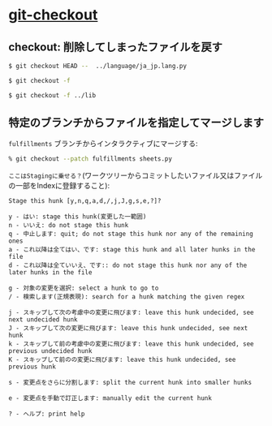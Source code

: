 # [git-checkout](https://git-scm.com/docs/git-checkout)

## checkout: 削除してしまったファイルを戻す

~~~bash
$ git checkout HEAD --  ../language/ja_jp.lang.py
~~~

~~~bash
$ git checkout -f
~~~
~~~bash
$ git checkout -f ../lib
~~~

## 特定のブランチからファイルを指定してマージします

`fulfillments` ブランチからインタラクティブにマージする:

~~~zsh
% git checkout --patch fulfillments sheets.py
~~~


`ここはStagingに乗せる？`(ワークツリーからコミットしたいファイル又はファイルの一部をIndexに登録すること):

~~~
Stage this hunk [y,n,q,a,d,/,j,J,g,s,e,?]?
~~~

~~~
y - はい: stage this hunk(変更した一範囲)
n - いいえ: do not stage this hunk
q - 中止します: quit; do not stage this hunk nor any of the remaining ones
a - これ以降は全てはい、です: stage this hunk and all later hunks in the file
d - これ以降は全ていいえ、です:: do not stage this hunk nor any of the later hunks in the file

g - 対象の変更を選択: select a hunk to go to
/ - 検索します(正規表現): search for a hunk matching the given regex

j - スキップして次の考慮中の変更に飛びます: leave this hunk undecided, see next undecided hunk
J - スキップして次の変更に飛びます: leave this hunk undecided, see next hunk
k - スキップして前の考慮中の変更に飛びます: leave this hunk undecided, see previous undecided hunk
K - スキップして前のの変更に飛びます: leave this hunk undecided, see previous hunk

s - 変更点をさらに分割します: split the current hunk into smaller hunks

e - 変更点を手動で訂正します: manually edit the current hunk

? - ヘルプ: print help
~~~